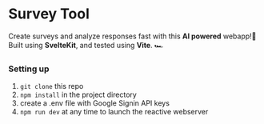 # Survey Tool
Create surveys and analyze responses fast with this **AI powered** webapp!👋 <br>
Built using **SvelteKit**, and tested using **Vite**. 🏎️

### Setting up
1. ``git clone`` this repo
2. ``npm install`` in the project directory
3. create a .env file with Google Signin API keys
4. ``npm run dev`` at any time to launch the reactive webserver